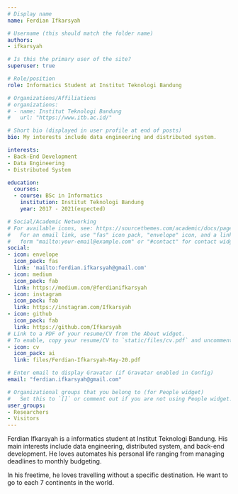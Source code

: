 ```yaml
---
# Display name
name: Ferdian Ifkarsyah

# Username (this should match the folder name)
authors:
- ifkarsyah

# Is this the primary user of the site?
superuser: true

# Role/position
role: Informatics Student at Institut Teknologi Bandung

# Organizations/Affiliations
# organizations:
# - name: Institut Teknologi Bandung
#   url: "https://www.itb.ac.id/"

# Short bio (displayed in user profile at end of posts)
bio: My interests include data engineering and distributed system.

interests:
- Back-End Development
- Data Engineering
- Distributed System

education:
  courses:
  - course: BSc in Informatics
    institution: Institut Teknologi Bandung
    year: 2017 - 2021(expected)

# Social/Academic Networking
# For available icons, see: https://sourcethemes.com/academic/docs/page-builder/#icons
#   For an email link, use "fas" icon pack, "envelope" icon, and a link in the
#   form "mailto:your-email@example.com" or "#contact" for contact widget.
social:
- icon: envelope
  icon_pack: fas
  link: 'mailto:ferdian.ifkarsyah@gmail.com'
- icon: medium
  icon_pack: fab
  link: https://medium.com/@ferdianifkarsyah
- icon: instagram
  icon_pack: fab
  link: https://instagram.com/Ifkarsyah
- icon: github
  icon_pack: fab
  link: https://github.com/Ifkarsyah
# Link to a PDF of your resume/CV from the About widget.
# To enable, copy your resume/CV to `static/files/cv.pdf` and uncomment the lines below.
- icon: cv
  icon_pack: ai
  link: files/Ferdian-Ifkarsyah-May-20.pdf

# Enter email to display Gravatar (if Gravatar enabled in Config)
email: "ferdian.ifkarsyah@gmail.com"

# Organizational groups that you belong to (for People widget)
#   Set this to `[]` or comment out if you are not using People widget.
user_groups:
- Researchers
- Visitors
---
```



Ferdian Ifkarsyah is a informatics student at Institut Teknologi Bandung. His main interests include data engineering, distributed system, and back-end development. He loves automates his personal life ranging from managing deadlines to monthly budgeting.

In his freetime, he loves travelling without a specific destination. He want to go to each 7 continents in the world. 
